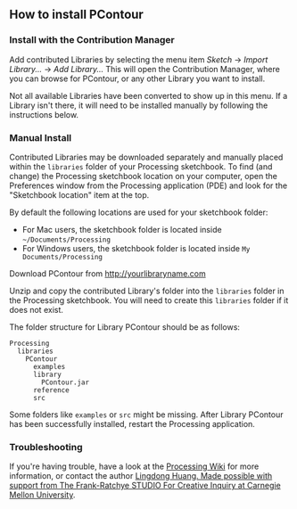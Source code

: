 ## How to install PContour

### Install with the Contribution Manager

Add contributed Libraries by selecting the menu item _Sketch_ → _Import Library..._ → _Add Library..._ This will open the Contribution Manager, where you can browse for PContour, or any other Library you want to install.

Not all available Libraries have been converted to show up in this menu. If a Library isn't there, it will need to be installed manually by following the instructions below.

### Manual Install

Contributed Libraries may be downloaded separately and manually placed within the `libraries` folder of your Processing sketchbook. To find (and change) the Processing sketchbook location on your computer, open the Preferences window from the Processing application (PDE) and look for the "Sketchbook location" item at the top.

By default the following locations are used for your sketchbook folder: 
  * For Mac users, the sketchbook folder is located inside `~/Documents/Processing` 
  * For Windows users, the sketchbook folder is located inside `My Documents/Processing`

Download PContour from http://yourlibraryname.com

Unzip and copy the contributed Library's folder into the `libraries` folder in the Processing sketchbook. You will need to create this `libraries` folder if it does not exist.

The folder structure for Library PContour should be as follows:

```
Processing
  libraries
    PContour
      examples
      library
        PContour.jar
      reference
      src
```
             
Some folders like `examples` or `src` might be missing. After Library PContour has been successfully installed, restart the Processing application.

### Troubleshooting

If you're having trouble, have a look at the [Processing Wiki](https://github.com/processing/processing/wiki/How-to-Install-a-Contributed-Library) for more information, or contact the author [Lingdong Huang. Made possible with support from The Frank-Ratchye STUDIO For Creative Inquiry at Carnegie Mellon University](http://lingdong.works).
